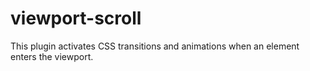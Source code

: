 # viewport-scroll
This plugin activates CSS transitions and animations when an element enters the viewport.
